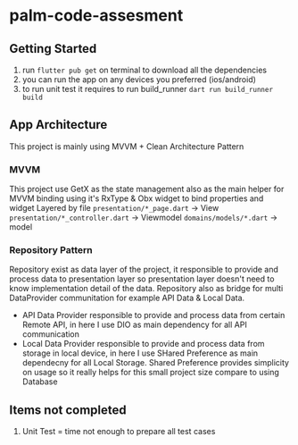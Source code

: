 # palm-code-assesment

## Getting Started

1. run `flutter pub get` on terminal to download all the dependencies
2. you can run the app on any devices you preferred (ios/android)
3. to run unit test it requires to run build_runner `dart run build_runner build`

## App Architecture

This project is mainly using MVVM + Clean Architecture Pattern

### MVVM

This project use GetX as the state management also as the main helper for MVVM binding using it's RxType & Obx widget to bind properties and widget
Layered by file
`presentation/*_page.dart` -> View
`presentation/*_controller.dart` -> Viewmodel
`domains/models/*.dart` -> model

### Repository Pattern

Repository exist as data layer of the project, it responsible to provide and process data to presentation layer so presentation layer doesn't need to know implementation detail of the data.
Repository also as bridge for multi DataProvider communitation for example API Data & Local Data.

- API Data Provider responsible to provide and process data from certain Remote API, in here I use DIO as main dependency for all API communication
- Local Data Provider responsible to provide and process data from storage in local device, in here I use SHared Preference as main dependecny for all Local Storage. Shared Preference provides simplicity on usage so it really helps for this small project size compare to using Database

## Items not completed

1. Unit Test = time not enough to prepare all test cases
